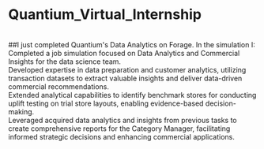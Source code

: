 # Quantium_Virtual_Internship
<br>
##I just completed Quantium's Data Analytics on Forage. In the simulation I:<br>
Completed a job simulation focused on Data Analytics and Commercial Insights for the data science team.<br>
Developed expertise in data preparation and customer analytics, utilizing transaction datasets to extract valuable insights and deliver data-driven commercial recommendations.<br>
Extended analytical capabilities to identify benchmark stores for conducting uplift testing on trial store layouts, enabling evidence-based decision-making.<br>
Leveraged acquired data analytics and insights from previous tasks to create comprehensive reports for the Category Manager, facilitating informed strategic decisions and enhancing commercial applications.<br>

